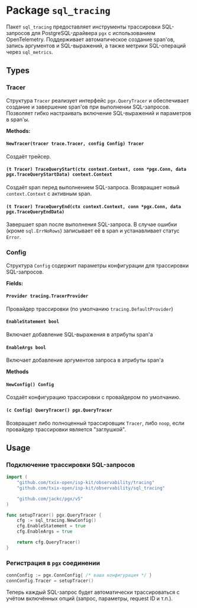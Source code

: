# Package `sql_tracing`

Пакет `sql_tracing` предоставляет инструменты трассировки SQL-запросов для PostgreSQL-драйвера `pgx` с использованием OpenTelemetry. Поддерживает автоматическое создание span'ов, запись аргументов и SQL-выражений, а также метрики SQL-операций через `sql_metrics`.

## Types

### Tracer

Структура `Tracer` реализует интерфейс `pgx.QueryTracer` и обеспечивает создание и завершение span'ов при выполнении SQL-запросов. Позволяет гибко настраивать включение SQL-выражений и параметров в span'ы.

**Methods:**

#### `NewTracer(tracer trace.Tracer, config Config) Tracer`

Создаёт трейсер.

#### `(t Tracer) TraceQueryStart(ctx context.Context, conn *pgx.Conn, data pgx.TraceQueryStartData) context.Context`

Создаёт span перед выполнением SQL-запроса. Возвращает новый `context.Context` с активным span.

#### `(t Tracer) TraceQueryEnd(ctx context.Context, conn *pgx.Conn, data pgx.TraceQueryEndData)`

Завершает span после выполнения SQL-запроса. В случае ошибки (кроме `sql.ErrNoRows`) записывает её в span и устанавливает статус `Error`.

### Config

Структура `Config` содержит параметры конфигурации для трассировки SQL-запросов.

**Fields:**

#### `Provider tracing.TracerProvider`

Провайдер трассировки (по умолчанию `tracing.DefaultProvider`)

#### `EnableStatement bool`

Включает добавление SQL-выражения в атрибуты span'а

#### `EnableArgs bool`

Включает добавление аргументов запроса в атрибуты span'а

**Methods**

#### `NewConfig() Config`

Создаёт конфигурацию трассировки с провайдером по умолчанию.

#### `(c Config) QueryTracer() pgx.QueryTracer`

Возвращает либо полноценный трассировщик `Tracer`, либо `noop`, если провайдер трассировки является "заглушкой".

## Usage

### Подключение трассировки SQL-запросов

```go
import (
    "github.com/txix-open/isp-kit/observability/tracing"
    "github.com/txix-open/isp-kit/observability/sql_tracing"

    "github.com/jackc/pgx/v5"
)

func setupTracer() pgx.QueryTracer {
    cfg := sql_tracing.NewConfig()
    cfg.EnableStatement = true
    cfg.EnableArgs = true

    return cfg.QueryTracer()
}
```

### Регистрация в `pgx` соединении

```go
connConfig := pgx.ConnConfig{ /* ваша конфигурация */ }
connConfig.Tracer = setupTracer()
```

Теперь каждый SQL-запрос будет автоматически трассироваться с учётом включённых опций (запрос, параметры, request ID и т.п.).
